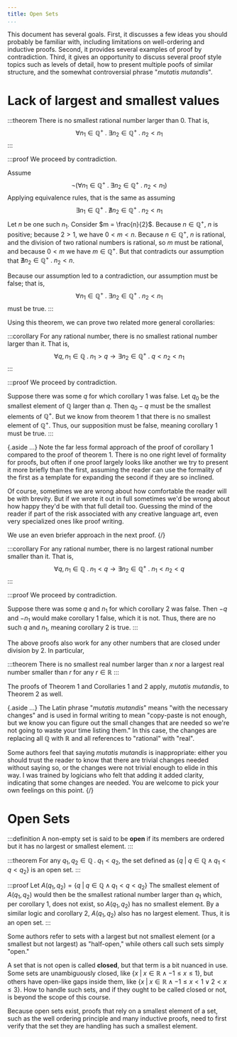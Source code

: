 ```yaml
---
title: Open Sets
...
```


This document has several goals.
First, it discusses a few ideas you should probably be familiar with,
including limitations on well-ordering and inductive proofs.
Second, it provides several examples of proof by contradiction.
Third, it gives an opportunity to discuss several proof style topics
such as levels of detail, how to present multiple poofs of similar structure, and the somewhat controversial phrase "*mutatis mutandis*".

# Lack of largest and smallest values

:::theorem
There is no smallest rational number larger than 0.
That is, $$\forall n_1 \in \mathbb Q^{+} \;.\; \exists n_2 \in \mathbb Q^{+} \;.\; n_2 < n_1$$
:::

:::proof
We proceed by contradiction.

Assume
$$\lnot\Big( \forall n_1 \in \mathbb Q^{+} \;.\; \exists n_2 \in \mathbb Q^{+} \;.\; n_2 < n_1 \Big)$$
Applying equivalence rules, that is the same as assuming
$$\exists n_1 \in \mathbb Q^{+} \;.\; \nexists n_2 \in \mathbb Q^{+} \;.\; n_2 < n_1$$
Let $n$ be one such $n_1$.
Consider $m = \frac{n}{2}$.
Because $n \in \mathbb Q^{+}$, $n$ is positive; because $2 > 1$, we have $0 < m < n$.
Because $n \in \mathbb Q^{+}$, $n$ is rational, and the division of two rational numbers is rational, so $m$ must be rational, and because $0 < m$ we have $m \in \mathbb Q^{+}$.
But that contradicts our assumption that $\nexists n_2 \in \mathbb Q^{+} \;.\; n_2 < n$.

Because our assumption led to a contradiction, our assumption must be false; that is,
$$\forall n_1 \in \mathbb Q^{+} \;.\; \exists n_2 \in \mathbb Q^{+} \;.\; n_2 < n_1$$
must be true.
:::

Using this theorem, we can prove two related more general corollaries:

:::corollary
For any rational number, there is no smallest rational number larger than it.
That is, 
$$
\forall q, n_1 \in \mathbb Q \;.\; n_1 > q \rightarrow \exists n_2 \in \mathbb Q^{+} \;.\; q < n_2 < n_1$$
:::

:::proof
We proceed by contradiction.

Suppose there was some $q$ for which corollary 1 was false.
Let $q_0$ be the smallest element of $\mathbb Q$ larger than $q$.
Then $q_0-q$ must be the smallest elements of $\mathbb Q^{+}$.
But we know from theorem 1 that there is no smallest element of $\mathbb Q^{+}$.
Thus, our supposition must be false, meaning corollary 1 must be true.
:::

{.aside ...}
Note the far less formal approach of the proof of corollary 1
compared to the proof of theorem 1.
There is no one right level of formality for proofs,
but often if one proof largely looks like another we try to present it more briefly than the first,
assuming the reader can use the formality of the first as a template for expanding the second if they are so inclined.

Of course, sometimes we are wrong about how comfortable the reader will be with brevity.
But if we wrote it out in full sometimes we'd be wrong about how happy they'd be with that full detail too.
Guessing the mind of the reader if part of the risk associated with any creative language art, even very specialized ones like proof writing.

We use an even briefer approach in the next proof.
{/}

:::corollary
For any rational number, there is no largest rational number smaller than it.
That is, 
$$
\forall q, n_1 \in \mathbb Q \;.\; n_1 < q \rightarrow \exists n_2 \in \mathbb Q^{+} \;.\; n_1 < n_2 < q$$
:::

:::proof
We proceed by contradiction.

Suppose there was some $q$ and $n_1$ for which corollary 2 was false.
Then $-q$ and $-n_1$ would make corollary 1 false,
which it is not.
Thus, there are no such $q$ and $n_1$, meaning corollary 2 is true.
:::

The above proofs also work for any other numbers that are closed under division by 2. In particular,

:::theorem
There is no smallest real number larger than $x$
nor a largest real number smaller than $r$ for any $r \in \mathbb R$
:::

The proofs of Theorem 1 and Corollaries 1 and 2 apply, *mutatis mutandis*, to Theorem 2 as well.

{.aside ...}
The Latin phrase "*mutatis mutandis*" means "with the necessary changes" and is used in formal writing to mean "copy-paste is not enough, but we know you can figure out the small changes that are needed so we're not going to waste your time listing them." In this case, the changes are replacing all $\mathbb Q$ with $\mathbb R$ and all references to "rational" with "real".

Some authors feel that saying *mutatis mutandis* is inappropriate: either you should trust the reader to know that there are trivial changes needed without saying so, or the changes were not trivial enough to elide in this way. I was trained by logicians who felt that adding it added clarity, indicating that some changes are needed. You are welcome to pick your own feelings on this point.
{/}

# Open Sets

:::definition
A non-empty set is said to be **open** if its members are ordered but it has no largest or smallest element.
:::

:::theorem
For any $q_1, q_2 \in \mathbb Q \;.\; q_1 < q_2$,
the set defined as $\big\{ q \;\big|\; q \in \mathbb Q \land q_1 < q < q_2 \}$
is an open set.
:::

:::proof
Let $A(q_1, q_2) = \big\{ q \;\big|\; q \in \mathbb Q \land q_1 < q < q_2 \}$
The smallest element of $A(q_1,q_2)$ would then be the smallest rational number larger than $q_1$ which, per corollary 1, does not exist, so $A(q_1,q_2)$ has no smallest element.
By a similar logic and corollary 2, $A(q_1,q_2)$ also has no largest element.
Thus, it is an open set.
:::

Some authors refer to sets with a largest but not smallest element (or a smallest but not largest) as "half-open," while others call such sets simply "open."

A set that is not open is called **closed**, but that term is a bit nuanced in use.
Some sets are unambiguously closed, like $\{x \;|\; x \in \mathbb R \land -1\leq x\leq 1\}$,
but others have open-like gaps inside them, like $\{x \;|\; x \in \mathbb R \land -1\leq x < 1 \lor 2 < x \leq 3\}$.
How to handle such sets, and if they ought to be called closed or not, is beyond the scope of this course.

Because open sets exist, proofs that rely on a smallest element of a set,
such as the well ordering principle and many inductive proofs,
need to first verify that the set they are handling has such a smallest element.
